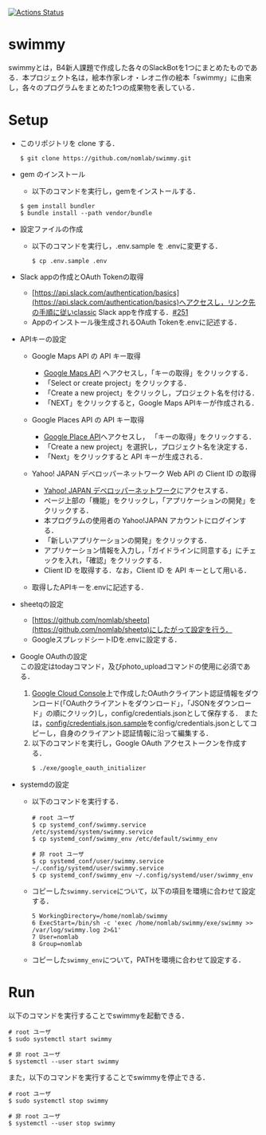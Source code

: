 [![Actions Status](https://github.com/nomlab/swimmy/workflows/build/badge.svg)](https://github.com/nomlab/swimmy/actions?query=workflow%3Abuild)
# swimmy
swimmyとは，B4新人課題で作成した各々のSlackBotを1つにまとめたものである．本プロジェクト名は，絵本作家レオ・レオニ作の絵本「swimmy」に由来し，各々のプログラムをまとめた1つの成果物を表している．



# Setup
- このリポジトリを clone する．

  ```
  $ git clone https://github.com/nomlab/swimmy.git
  ```

- gem のインストール
  - 以下のコマンドを実行し，gemをインストールする．
 
   ```
   $ gem install bundler
   $ bundle install --path vendor/bundle
   ```

- 設定ファイルの作成
  - 以下のコマンドを実行し，.env.sample を .envに変更する．

    ```
    $ cp .env.sample .env
    ```

- Slack appの作成とOAuth Tokenの取得
  - [https://api.slack.com/authentication/basics](https://api.slack.com/authentication/basics)へアクセスし，リンク先の手順に従いclassic Slack appを作成する．[#251](https://github.com/slack-ruby/slack-ruby-bot/pull/251)
  - Appのインストール後生成されるOAuth Tokenを.envに記述する．

- APIキーの設定
  - Google Maps API の API キー取得
    - [Google Maps API](https://developers.google.com/maps/web/) へアクセスし，「キーの取得」をクリックする．
    - 「Select or create project」をクリックする．
    - 「Create a new project」をクリックし，プロジェクト名を付ける．
    - 「NEXT」をクリックすると，Google Maps APIキーが作成される．
    
  - Google Places API の API キー取得
    - [Google Place API](https://developers.google.com/places/web-service)へアクセスし， 「キーの取得」をクリックする．
    - 「Create a new project」を選択し，プロジェクト名を決定する．
    - 「Next」をクリックすると API キーが生成される．

  - Yahoo! JAPAN デベロッパーネットワーク Web API の Client ID の取得
    - [Yahoo! JAPAN デベロッパーネットワーク](https://developer.yahoo.co.jp/)にアクセスする．
    - ページ上部の「機能」をクリックし，「アプリケーションの開発」をクリックする．
    - 本プログラムの使用者の Yahoo!JAPAN アカウントにログインする．
    - 「新しいアプリケーションの開発」をクリックする．
    - アプリケーション情報を入力し，「ガイドラインに同意する」にチェックを入れ，「確認」をクリックする．
    - Client ID を取得する．なお，Client ID を API キーとして用いる．

  - 取得したAPIキーを.envに記述する．

- sheetqの設定
  - [https://github.com/nomlab/sheetq](https://github.com/nomlab/sheetq)にしたがって設定を行う．
  - GoogleスプレッドシートIDを.envに設定する．

- Google OAuthの設定  
  この設定はtodayコマンド，及びphoto_uploadコマンドの使用に必須である．
  1. [Google Cloud Console](https://console.cloud.google.com/apis/credentials)上で作成したOAuthクライアント認証情報をダウンロード(「OAuthクライアントをダウンロード」，「JSONをダウンロード」の順にクリック)し，config/credentials.jsonとして保存する．
    または，[config/credentials.json.sample](./config/credentials.json.sample)をconfig/credentials.jsonとしてコピーし，自身のクライアント認証情報に沿って編集する．
  2. 以下のコマンドを実行し，Google OAuth アクセストークンを作成する．
     ```bash
     $ ./exe/google_oauth_initializer
     ```

- systemdの設定
  - 以下のコマンドを実行する．
    ```
	# root ユーザ
    $ cp systemd_conf/swimmy.service /etc/systemd/system/swimmy.service
    $ cp systemd_conf/swimmy_env /etc/default/swimmy_env

	# 非 root ユーザ
	$ cp systemd_conf/user/swimmy.service ~/.config/systemd/user/swimmy.service
    $ cp systemd_conf/swimmy_env ~/.config/systemd/user/swimmy_env
    ```

  - コピーした`swimmy.service`について，以下の項目を環境に合わせて設定する．
    ```
    5 WorkingDirectory=/home/nomlab/swimmy
    6 ExecStart=/bin/sh -c 'exec /home/nomlab/swimmy/exe/swimmy >> /var/log/swimmy.log 2>&1'
    7 User=nomlab
    8 Group=nomlab
    ```

  - コピーした`swimmy_env`について，PATHを環境に合わせて設定する．


# Run
以下のコマンドを実行することでswimmyを起動できる．
```
# root ユーザ
$ sudo systemctl start swimmy

# 非 root ユーザ
$ systemctl --user start swimmy
```

また，以下のコマンドを実行することでswimmyを停止できる．
```
# root ユーザ
$ sudo systemctl stop swimmy

# 非 root ユーザ
$ systemctl --user stop swimmy
```
